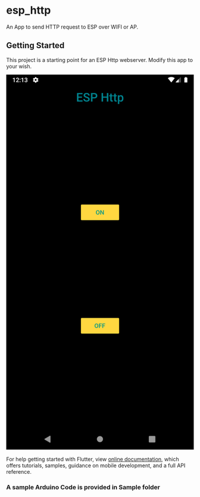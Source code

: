 # esp_http

An App to send HTTP request to ESP over WIFI or AP.

## Getting Started

This project is a starting point for an ESP Http webserver.
Modify this app to your wish.

 ![ESP Http](/images/Screenshot_1596912206.png)

For help getting started with Flutter, view
[online documentation](https://flutter.dev/docs), which offers tutorials,
samples, guidance on mobile development, and a full API reference.

### A sample Arduino Code is provided in Sample folder
